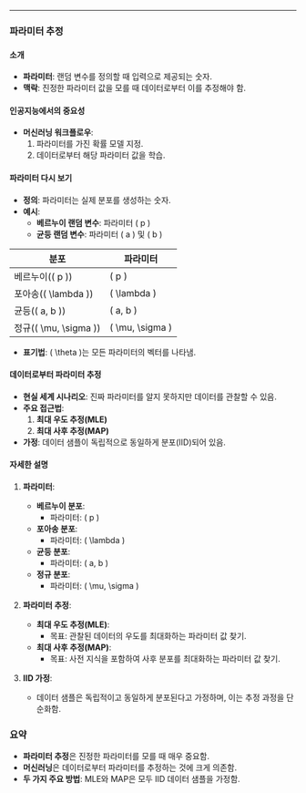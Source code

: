 
---
### 파라미터 추정

#### 소개
- **파라미터**: 랜덤 변수를 정의할 때 입력으로 제공되는 숫자.
- **맥락**: 진정한 파라미터 값을 모를 때 데이터로부터 이를 추정해야 함.

#### 인공지능에서의 중요성
- **머신러닝 워크플로우**:
  1. 파라미터를 가진 확률 모델 지정.
  2. 데이터로부터 해당 파라미터 값을 학습.

#### 파라미터 다시 보기
- **정의**: 파라미터는 실제 분포를 생성하는 숫자.
- **예시**:
  - **베르누이 랜덤 변수**: 파라미터 \( p \)
  - **균등 랜덤 변수**: 파라미터 \( a \) 및 \( b \)

| 분포 | 파라미터 |
|--------------|------------------|
| 베르누이(\( p \)) | \( p \) |
| 포아송(\( \lambda \)) | \( \lambda \) |
| 균등(\( a, b \)) | \( a, b \) |
| 정규(\( \mu, \sigma \)) | \( \mu, \sigma \) |

- **표기법**: \( \theta \)는 모든 파라미터의 벡터를 나타냄.

#### 데이터로부터 파라미터 추정
- **현실 세계 시나리오**: 진짜 파라미터를 알지 못하지만 데이터를 관찰할 수 있음.
- **주요 접근법**:
  1. **최대 우도 추정(MLE)**
  2. **최대 사후 추정(MAP)**
- **가정**: 데이터 샘플이 독립적으로 동일하게 분포(IID)되어 있음.

#### 자세한 설명
1. **파라미터**:
   - **베르누이 분포**: 
     - 파라미터: \( p \)
   - **포아송 분포**: 
     - 파라미터: \( \lambda \)
   - **균등 분포**: 
     - 파라미터: \( a, b \)
   - **정규 분포**: 
     - 파라미터: \( \mu, \sigma \)

2. **파라미터 추정**:
   - **최대 우도 추정(MLE)**:
     - 목표: 관찰된 데이터의 우도를 최대화하는 파라미터 값 찾기.
   - **최대 사후 추정(MAP)**:
     - 목표: 사전 지식을 포함하여 사후 분포를 최대화하는 파라미터 값 찾기.

3. **IID 가정**:
   - 데이터 샘플은 독립적이고 동일하게 분포된다고 가정하며, 이는 추정 과정을 단순화함.

### 요약
- **파라미터 추정**은 진정한 파라미터를 모를 때 매우 중요함.
- **머신러닝**은 데이터로부터 파라미터를 추정하는 것에 크게 의존함.
- **두 가지 주요 방법**: MLE와 MAP은 모두 IID 데이터 샘플을 가정함.